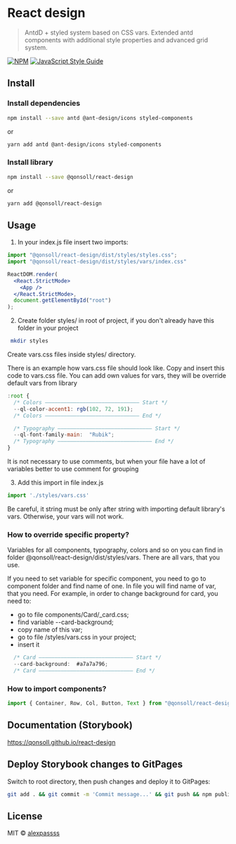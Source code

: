 # React design

> AntdD + styled system based on CSS vars. Extended antd components with additional style properties and advanced grid system.

[![NPM](https://img.shields.io/npm/v/@qonsoll/react-design.svg)](https://www.npmjs.com/package/@qonsoll/react-design) [![JavaScript Style Guide](https://img.shields.io/badge/code_style-standard-brightgreen.svg)](https://standardjs.com)

## Install
### Install dependencies
```bash
npm install --save antd @ant-design/icons styled-components
```
or
```bash
yarn add antd @ant-design/icons styled-components
```
### Install library
```bash
npm install --save @qonsoll/react-design
```
or
```bash
yarn add @qonsoll/react-design
```
## Usage

1. In your index.js file insert two imports:
```jsx
import "@qonsoll/react-design/dist/styles/styles.css"; 
import "@qonsoll/react-design/dist/styles/vars/index.css"

ReactDOM.render(
  <React.StrictMode>
    <App />
  </React.StrictMode>,
  document.getElementById("root")
);
```
2. Create folder styles/ in root of project, if you don't already have this folder in your project
```bash 
 mkdir styles
```
Create vars.css files inside styles/ directory. 

There is an example how vars.css file should look like. Copy and insert this code to vars.css file. You can add own values for vars, they will be override default vars from library
```jsx
:root {
  /* Colors —————————————————————————————— Start */
  --ql-color-accent1: rgb(102, 72, 191);
  /* Colors —————————————————————————————— End */

  /* Typography —————————————————————————————— Start */
  --ql-font-family-main:  "Rubik";
  /* Typography —————————————————————————————— End */
}
```
It is not necessary to use comments, but when your file have a lot of variables better to use comment for grouping

3. Add this import in file index.js
```jsx
import './styles/vars.css'
```
Be careful, it string must be only after string with importing default library's vars. Otherwise, your vars will not work. 
### How to override specific property?

Variables for all components, typography, colors and so on you can find in folder @qonsoll/react-design/dist/styles/vars. There are all vars, that you use. 

If you need to set variable for specific component, you need to go to component folder and find name of one. In file you will find name of var, that you need. 
For example, in order to change background for card, you need to: 
- go to file components/Card/_card.css;
- find variable --card-background;
- copy name of this var;
- go to file /styles/vars.css in your project;
- insert it
```jsx
  /* Card —————————————————————————————— Start */
  --card-background:  #a7a7a796;
  /* Card —————————————————————————————— End */
```
### How to import components?
```jsx
import { Container, Row, Col, Button, Text } from "@qonsoll/react-design"
```

## Documentation (Storybook)
https://qonsoll.github.io/react-design

## Deploy Storybook changes to GitPages
Switch to root directory, then push changes and deploy it to GitPages:
```bash
git add . && git commit -m 'Commit message...' && git push && npm publish && npm run deploy-storybook
```

## License

MIT © [alexpassss](https://github.com/alexpassss)
